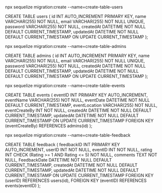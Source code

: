 npx sequelize migration:create --name=create-table-users

CREATE TABLE users (
  id INT AUTO_INCREMENT PRIMARY KEY,
  name VARCHAR(255) NOT NULL,
  email VARCHAR(255) NOT NULL UNIQUE,
  password VARCHAR(255) NOT NULL,
  createdAt DATETIME NOT NULL DEFAULT CURRENT_TIMESTAMP,
  updatedAt DATETIME NOT NULL DEFAULT CURRENT_TIMESTAMP ON UPDATE CURRENT_TIMESTAMP
);

npx sequelize migration:create --name=create-table-admins

CREATE TABLE admins (
  id INT AUTO_INCREMENT PRIMARY KEY,
  name VARCHAR(255) NOT NULL,
  email VARCHAR(255) NOT NULL UNIQUE,
  password VARCHAR(255) NOT NULL,
  createdAt DATETIME NOT NULL DEFAULT CURRENT_TIMESTAMP,
  updatedAt DATETIME NOT NULL DEFAULT CURRENT_TIMESTAMP ON UPDATE CURRENT_TIMESTAMP
);

npx sequelize migration:create --name=create-table-events

CREATE TABLE events (
    eventID INT PRIMARY KEY AUTO_INCREMENT,
    eventName VARCHAR(255) NOT NULL,
    eventDate DATETIME NOT NULL DEFAULT CURRENT_TIMESTAMP,
    eventLocation VARCHAR(255) NOT NULL,
    eventCreateBy INT NOT NULL,
    createdAt DATETIME NOT NULL DEFAULT CURRENT_TIMESTAMP,
    updatedAt DATETIME NOT NULL DEFAULT CURRENT_TIMESTAMP ON UPDATE CURRENT_TIMESTAMP
    FOREIGN KEY (eventCreateBy) REFERENCES admins(id)
);


npx sequelize migration:create --name=create-table-feedback

CREATE TABLE feedback (
    feedbackID INT PRIMARY KEY AUTO_INCREMENT,
    userID INT NOT NULL,
    eventID INT NOT NULL,
    rating INT CHECK (Rating >= 1 AND Rating <= 5) NOT NULL,
    comments TEXT NOT NULL,
    FeedbackDate DATETIME NOT NULL DEFAULT CURRENT_TIMESTAMP,
    createdAt DATETIME NOT NULL DEFAULT CURRENT_TIMESTAMP,
    updatedAt DATETIME NOT NULL DEFAULT CURRENT_TIMESTAMP ON UPDATE CURRENT_TIMESTAMP
    FOREIGN KEY (userID) REFERENCES users(id),
    FOREIGN KEY (eventID) REFERENCES events(eventID)
);